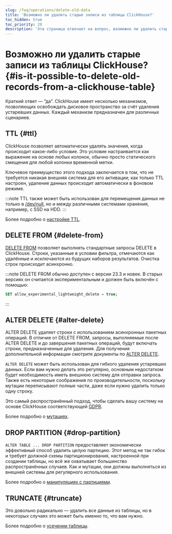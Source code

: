 ```yaml
---
slug: /faq/operations/delete-old-data
title: 'Возможно ли удалить старые записи из таблицы ClickHouse?'
toc_hidden: true
toc_priority: 20
description: 'Эта страница отвечает на вопрос, возможно ли удалить старые записи из таблицы ClickHouse'
---
```



# Возможно ли удалить старые записи из таблицы ClickHouse? {#is-it-possible-to-delete-old-records-from-a-clickhouse-table}

Краткий ответ — “да”. ClickHouse имеет несколько механизмов, позволяющих освобождать дисковое пространство за счёт удаления устаревших данных. Каждый механизм предназначен для различных сценариев.

## TTL {#ttl}

ClickHouse позволяет автоматически удалять значения, когда происходит какое-либо условие. Это условие настраивается как выражение на основе любых колонок, обычно просто статического смещения для любой колонки временной метки.

Ключевое преимущество этого подхода заключается в том, что не требуется никакая внешняя система для его активации; как только TTL настроен, удаление данных происходит автоматически в фоновом режиме.

:::note
TTL также может быть использован для перемещения данных не только в [/dev/null](https://en.wikipedia.org/wiki/Null_device), но и между различными системами хранения, например, с SSD на HDD.
:::

Более подробно о [настройке TTL](../../engines/table-engines/mergetree-family/mergetree.md#table_engine-mergetree-ttl).

## DELETE FROM {#delete-from}

[DELETE FROM](/sql-reference/statements/delete.md) позволяет выполнять стандартные запросы DELETE в ClickHouse. Строки, указанные в условии фильтра, отмечаются как удалённые и исключаются из будущих наборов результатов. Очистка строк происходит асинхронно.

:::note
DELETE FROM обычно доступен с версии 23.3 и новее. В старых версиях он считается экспериментальным и должен быть включён с помощью:
```sql
SET allow_experimental_lightweight_delete = true;
```
:::

## ALTER DELETE {#alter-delete}

ALTER DELETE удаляет строки с использованием асинхронных пакетных операций. В отличие от DELETE FROM, запросы, выполняемые после ALTER DELETE и до завершения пакетных операций, будут включать строки, предназначенные для удаления. Для получения дополнительной информации смотрите документы по [ALTER DELETE](/sql-reference/statements/alter/delete.md).

`ALTER DELETE` может быть использован для гибкого удаления устаревших данных. Если вам нужно делать это регулярно, основным недостатком будет необходимость иметь внешнюю систему для отправки запроса. Также есть некоторые соображения по производительности, поскольку мутации переписывают полные части, даже если нужно удалить только одну строку.

Это самый распространённый подход, чтобы сделать вашу систему на основе ClickHouse соответствующей [GDPR](https://gdpr-info.eu).

Более подробно о [мутациях](/sql-reference/statements/alter#mutations).

## DROP PARTITION {#drop-partition}

`ALTER TABLE ... DROP PARTITION` предоставляет экономически эффективный способ удалить целую партицию. Этот метод не так гибок и требует должной схемы партиционирования, настроенной при создании таблицы, но всё же охватывает большинство распространённых случаев. Как и мутации, они должны выполняться из внешней системы для регулярного использования.

Более подробно о [манипуляциях с партициями](/sql-reference/statements/alter/partition).

## TRUNCATE {#truncate}

Это довольно радикально — удалить все данные из таблицы, но в некоторых случаях это может быть именно то, что вам нужно.

Более подробно о [усечении таблицы](/sql-reference/statements/truncate.md).
